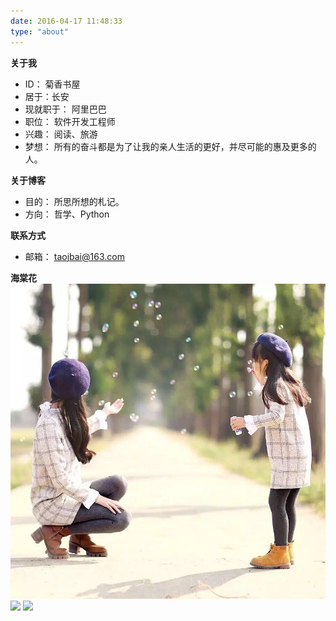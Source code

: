 ```yaml
---
date: 2016-04-17 11:48:33
type: "about"
---
```

**关于我**
- ID： 菊香书屋
- 居于：长安
- 现就职于： 阿里巴巴
- 职位： 软件开发工程师
- 兴趣： 阅读、旅游
- 梦想： 所有的奋斗都是为了让我的亲人生活的更好，并尽可能的惠及更多的人。

**关于博客**
- 目的： 所思所想的札记。
- 方向： 哲学、Python

**联系方式**
- 邮箱： taojbai@163.com

**海棠花**
![](1648683886.jpg)
![](001.png)
![](003.jpg)
